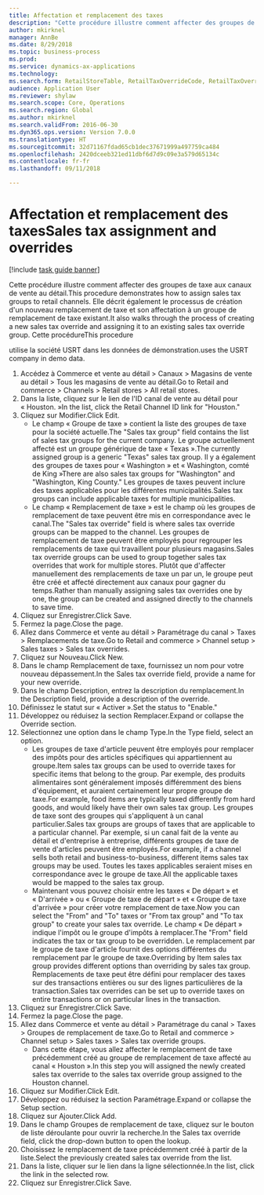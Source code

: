 ```yaml
--- 
title: Affectation et remplacement des taxes
description: "Cette procédure illustre comment affecter des groupes de taxe aux canaux de vente au détail."
author: mkirknel
manager: AnnBe
ms.date: 8/29/2018
ms.topic: business-process
ms.prod: 
ms.service: dynamics-ax-applications
ms.technology: 
ms.search.form: RetailStoreTable, RetailTaxOverrideCode, RetailTaxOverrideGroup
audience: Application User
ms.reviewer: shylaw
ms.search.scope: Core, Operations
ms.search.region: Global
ms.author: mkirknel
ms.search.validFrom: 2016-06-30
ms.dyn365.ops.version: Version 7.0.0
ms.translationtype: HT
ms.sourcegitcommit: 32d71167fdad65cb1dec37671999a497759ca484
ms.openlocfilehash: 2420dceeb321ed11dbf6d7d9c09e3a579d65134c
ms.contentlocale: fr-fr
ms.lasthandoff: 09/11/2018

---
```

# <a name="sales-tax-assignment-and-overrides"></a><span data-ttu-id="116ac-103">Affectation et remplacement des taxes</span><span class="sxs-lookup"><span data-stu-id="116ac-103">Sales tax assignment and overrides</span></span>

[!include [task guide banner](../../includes/task-guide-banner.md)]

<span data-ttu-id="116ac-104">Cette procédure illustre comment affecter des groupes de taxe aux canaux de vente au détail.</span><span class="sxs-lookup"><span data-stu-id="116ac-104">This procedure demonstrates how to assign sales tax groups to retail channels.</span></span> <span data-ttu-id="116ac-105">Elle décrit également le processus de création d'un nouveau remplacement de taxe et son affectation à un groupe de remplacement de taxe existant.</span><span class="sxs-lookup"><span data-stu-id="116ac-105">It also walks through the process of creating a new sales tax override and assigning it to an existing sales tax override group.</span></span> <span data-ttu-id="116ac-106">Cette procédure</span><span class="sxs-lookup"><span data-stu-id="116ac-106">This procedure</span></span>

<span data-ttu-id="116ac-107">utilise la société USRT dans les données de démonstration.</span><span class="sxs-lookup"><span data-stu-id="116ac-107">uses the USRT company in demo data.</span></span>

1. <span data-ttu-id="116ac-108">Accédez à Commerce et vente au détail > Canaux > Magasins de vente au détail > Tous les magasins de vente au détail.</span><span class="sxs-lookup"><span data-stu-id="116ac-108">Go to Retail and commerce > Channels > Retail stores > All retail stores.</span></span>
2. <span data-ttu-id="116ac-109">Dans la liste, cliquez sur le lien de l'ID canal de vente au détail pour « Houston. »</span><span class="sxs-lookup"><span data-stu-id="116ac-109">In the list, click the Retail Channel ID link for "Houston."</span></span>
3. <span data-ttu-id="116ac-110">Cliquez sur Modifier.</span><span class="sxs-lookup"><span data-stu-id="116ac-110">Click Edit.</span></span>
    * <span data-ttu-id="116ac-111">Le champ « Groupe de taxe » contient la liste des groupes de taxe pour la société actuelle.</span><span class="sxs-lookup"><span data-stu-id="116ac-111">The "Sales tax group" field contains the list of sales tax groups for the current company.</span></span> <span data-ttu-id="116ac-112">Le groupe actuellement affecté est un groupe générique de taxe « Texas ».</span><span class="sxs-lookup"><span data-stu-id="116ac-112">The currently assigned group is a generic "Texas" sales tax group.</span></span> <span data-ttu-id="116ac-113">Il y a également des groupes de taxes pour « Washington » et « Washington, comté de King »</span><span class="sxs-lookup"><span data-stu-id="116ac-113">There are also sales tax groups for "Washington" and "Washington, King County."</span></span> <span data-ttu-id="116ac-114">Les groupes de taxes peuvent inclure des taxes applicables pour les différentes municipalités.</span><span class="sxs-lookup"><span data-stu-id="116ac-114">Sales tax groups can include applicable taxes for multiple municipalities.</span></span>  
    * <span data-ttu-id="116ac-115">Le champ « Remplacement de taxe » est le champ où les groupes de remplacement de taxe peuvent être mis en correspondance avec le canal.</span><span class="sxs-lookup"><span data-stu-id="116ac-115">The "Sales tax override" field is where sales tax override groups can be mapped to the channel.</span></span> <span data-ttu-id="116ac-116">Les groupes de remplacement de taxe peuvent être employés pour regrouper les remplacements de taxe qui travaillent pour plusieurs magasins.</span><span class="sxs-lookup"><span data-stu-id="116ac-116">Sales tax override groups can be used to group together sales tax overrides that work for multiple stores.</span></span> <span data-ttu-id="116ac-117">Plutôt que d'affecter manuellement des remplacements de taxe un par un, le groupe peut être créé et affecté directement aux canaux pour gagner du temps.</span><span class="sxs-lookup"><span data-stu-id="116ac-117">Rather than manually assigning sales tax overrides one by one, the group can be created and assigned directly to the channels to save time.</span></span>  
4. <span data-ttu-id="116ac-118">Cliquez sur Enregistrer.</span><span class="sxs-lookup"><span data-stu-id="116ac-118">Click Save.</span></span>
5. <span data-ttu-id="116ac-119">Fermez la page.</span><span class="sxs-lookup"><span data-stu-id="116ac-119">Close the page.</span></span>
6. <span data-ttu-id="116ac-120">Allez dans Commerce et vente au détail > Paramétrage du canal > Taxes > Remplacements de taxe.</span><span class="sxs-lookup"><span data-stu-id="116ac-120">Go to Retail and commerce > Channel setup > Sales taxes > Sales tax overrides.</span></span>
7. <span data-ttu-id="116ac-121">Cliquez sur Nouveau.</span><span class="sxs-lookup"><span data-stu-id="116ac-121">Click New.</span></span>
8. <span data-ttu-id="116ac-122">Dans le champ Remplacement de taxe, fournissez un nom pour votre nouveau dépassement.</span><span class="sxs-lookup"><span data-stu-id="116ac-122">In the Sales tax override field, provide a name for your new override.</span></span>
9. <span data-ttu-id="116ac-123">Dans le champ Description, entrez la description du remplacement.</span><span class="sxs-lookup"><span data-stu-id="116ac-123">In the Description field, provide a description of the override.</span></span>
10. <span data-ttu-id="116ac-124">Définissez le statut sur « Activer ».</span><span class="sxs-lookup"><span data-stu-id="116ac-124">Set the status to "Enable."</span></span>
11. <span data-ttu-id="116ac-125">Développez ou réduisez la section Remplacer.</span><span class="sxs-lookup"><span data-stu-id="116ac-125">Expand or collapse the Override section.</span></span>
12. <span data-ttu-id="116ac-126">Sélectionnez une option dans le champ Type.</span><span class="sxs-lookup"><span data-stu-id="116ac-126">In the Type field, select an option.</span></span>
    * <span data-ttu-id="116ac-127">Les groupes de taxe d'article peuvent être employés pour remplacer des impôts pour des articles spécifiques qui appartiennent au groupe.</span><span class="sxs-lookup"><span data-stu-id="116ac-127">Item sales tax groups can be used to override taxes for specific items that belong to the group.</span></span> <span data-ttu-id="116ac-128">Par exemple, des produits alimentaires sont généralement imposés différemment des biens d'équipement, et auraient certainement leur propre groupe de taxe.</span><span class="sxs-lookup"><span data-stu-id="116ac-128">For example, food items are typically taxed differently from hard goods, and would likely have their own sales tax group.</span></span>     <span data-ttu-id="116ac-129">Les groupes de taxe sont des groupes qui s'appliquent à un canal particulier.</span><span class="sxs-lookup"><span data-stu-id="116ac-129">Sales tax groups are groups of taxes that are applicable to a particular channel.</span></span> <span data-ttu-id="116ac-130">Par exemple, si un canal fait de la vente au détail et d'entreprise à entreprise, différents groupes de taxe de vente d'articles peuvent être employés.</span><span class="sxs-lookup"><span data-stu-id="116ac-130">For example, if a channel sells both retail and business-to-business, different items sales tax groups may be used.</span></span> <span data-ttu-id="116ac-131">Toutes les taxes applicables seraient mises en correspondance avec le groupe de taxe.</span><span class="sxs-lookup"><span data-stu-id="116ac-131">All the applicable taxes would be mapped to the sales tax group.</span></span>  
    * <span data-ttu-id="116ac-132">Maintenant vous pouvez choisir entre les taxes « De départ » et « D'arrivée » ou « Groupe de taxe de départ » et « Groupe de taxe d'arrivée » pour créer votre remplacement de taxe.</span><span class="sxs-lookup"><span data-stu-id="116ac-132">Now you can select the "From" and "To" taxes or "From tax group" and "To tax group" to create your sales tax override.</span></span>    <span data-ttu-id="116ac-133">Le champ « De départ » indique l'impôt ou le groupe d'impôts à remplacer.</span><span class="sxs-lookup"><span data-stu-id="116ac-133">The "From" field indicates the tax or tax group to be overridden.</span></span> <span data-ttu-id="116ac-134">Le remplacement par le groupe de taxe d'article fournit des options différentes du remplacement par le groupe de taxe.</span><span class="sxs-lookup"><span data-stu-id="116ac-134">Overriding by Item sales tax group provides different options than overriding by sales tax group.</span></span>    <span data-ttu-id="116ac-135">Remplacements de taxe peut être défini pour remplacer des taxes sur des transactions entières ou sur des lignes particulières de la transaction.</span><span class="sxs-lookup"><span data-stu-id="116ac-135">Sales tax overrides can be set up to override taxes on entire transactions or on particular lines in the transaction.</span></span>  
13. <span data-ttu-id="116ac-136">Cliquez sur Enregistrer.</span><span class="sxs-lookup"><span data-stu-id="116ac-136">Click Save.</span></span>
14. <span data-ttu-id="116ac-137">Fermez la page.</span><span class="sxs-lookup"><span data-stu-id="116ac-137">Close the page.</span></span>
15. <span data-ttu-id="116ac-138">Allez dans Commerce et vente au détail > Paramétrage du canal > Taxes > Groupes de remplacement de taxe.</span><span class="sxs-lookup"><span data-stu-id="116ac-138">Go to Retail and commerce > Channel setup > Sales taxes > Sales tax override groups.</span></span>
    * <span data-ttu-id="116ac-139">Dans cette étape, vous allez affecter le remplacement de taxe précédemment créé au groupe de remplacement de taxe affecté au canal « Houston ».</span><span class="sxs-lookup"><span data-stu-id="116ac-139">In this step you will assigned the newly created sales tax override to the sales tax override group assigned to the Houston channel.</span></span>  
16. <span data-ttu-id="116ac-140">Cliquez sur Modifier.</span><span class="sxs-lookup"><span data-stu-id="116ac-140">Click Edit.</span></span>
17. <span data-ttu-id="116ac-141">Développez ou réduisez la section Paramétrage.</span><span class="sxs-lookup"><span data-stu-id="116ac-141">Expand or collapse the Setup section.</span></span>
18. <span data-ttu-id="116ac-142">Cliquez sur Ajouter.</span><span class="sxs-lookup"><span data-stu-id="116ac-142">Click Add.</span></span>
19. <span data-ttu-id="116ac-143">Dans le champ Groupes de remplacement de taxe, cliquez sur le bouton de liste déroulante pour ouvrir la recherche.</span><span class="sxs-lookup"><span data-stu-id="116ac-143">In the Sales tax override field, click the drop-down button to open the lookup.</span></span>
20. <span data-ttu-id="116ac-144">Choisissez le remplacement de taxe précédemment créé à partir de la liste.</span><span class="sxs-lookup"><span data-stu-id="116ac-144">Select the previously created sales tax override from the list.</span></span>
21. <span data-ttu-id="116ac-145">Dans la liste, cliquer sur le lien dans la ligne sélectionnée.</span><span class="sxs-lookup"><span data-stu-id="116ac-145">In the list, click the link in the selected row.</span></span>
22. <span data-ttu-id="116ac-146">Cliquez sur Enregistrer.</span><span class="sxs-lookup"><span data-stu-id="116ac-146">Click Save.</span></span>


